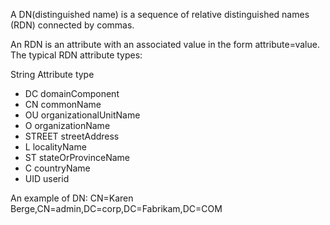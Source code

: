 
 A DN(distinguished name) is a sequence of relative distinguished names (RDN) connected by commas.
 
 An RDN is an attribute with an associated value in the form attribute=value. The typical RDN attribute types:
 
String	Attribute type
- DC	domainComponent
- CN	commonName
- OU	organizationalUnitName
- O	organizationName
- STREET	streetAddress
- L	localityName
- ST	stateOrProvinceName
- C	countryName
- UID	userid

An example of DN:
CN=Karen Berge,CN=admin,DC=corp,DC=Fabrikam,DC=COM



